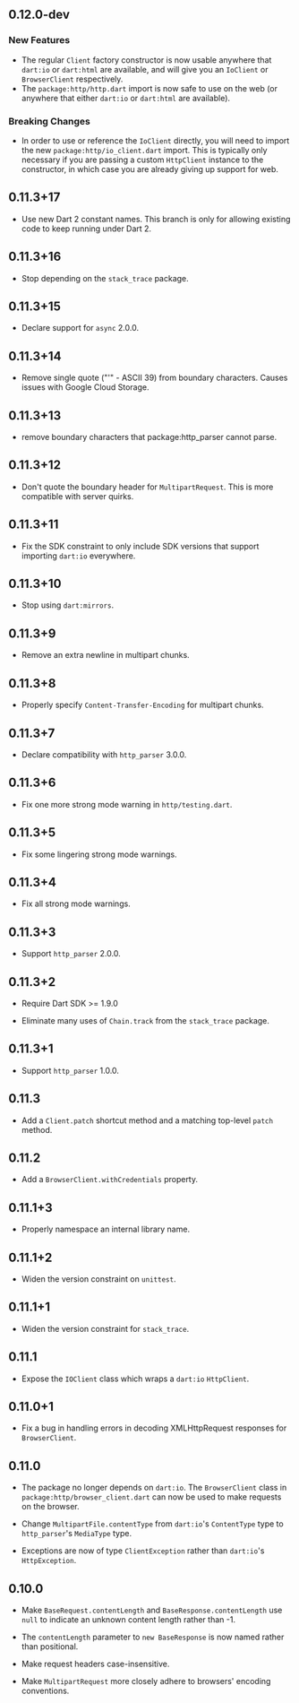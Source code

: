 ## 0.12.0-dev

### New Features

* The regular `Client` factory constructor is now usable anywhere that `dart:io`
  or `dart:html` are available, and will give you an `IoClient` or
  `BrowserClient` respectively.
* The `package:http/http.dart` import is now safe to use on the web (or
  anywhere that either `dart:io` or `dart:html` are available).

### Breaking Changes

* In order to use or reference the `IoClient` directly, you will need to import
  the new `package:http/io_client.dart` import. This is typically only necessary
  if you are passing a custom `HttpClient` instance to the constructor, in which
  case you are already giving up support for web.

## 0.11.3+17

* Use new Dart 2 constant names. This branch is only for allowing existing
  code to keep running under Dart 2.

## 0.11.3+16

* Stop depending on the `stack_trace` package.

## 0.11.3+15

* Declare support for `async` 2.0.0.

## 0.11.3+14

* Remove single quote ("'" - ASCII 39) from boundary characters.
  Causes issues with Google Cloud Storage.

## 0.11.3+13

* remove boundary characters that package:http_parser cannot parse.

## 0.11.3+12

* Don't quote the boundary header for `MultipartRequest`. This is more
  compatible with server quirks.

## 0.11.3+11

* Fix the SDK constraint to only include SDK versions that support importing
  `dart:io` everywhere.

## 0.11.3+10

* Stop using `dart:mirrors`.

## 0.11.3+9

* Remove an extra newline in multipart chunks.

## 0.11.3+8

* Properly specify `Content-Transfer-Encoding` for multipart chunks.

## 0.11.3+7

* Declare compatibility with `http_parser` 3.0.0.

## 0.11.3+6

* Fix one more strong mode warning in `http/testing.dart`.

## 0.11.3+5

* Fix some lingering strong mode warnings.

## 0.11.3+4

* Fix all strong mode warnings.

## 0.11.3+3

* Support `http_parser` 2.0.0.

## 0.11.3+2

* Require Dart SDK >= 1.9.0

* Eliminate many uses of `Chain.track` from the `stack_trace` package.

## 0.11.3+1

* Support `http_parser` 1.0.0.

## 0.11.3

* Add a `Client.patch` shortcut method and a matching top-level `patch` method.

## 0.11.2

* Add a `BrowserClient.withCredentials` property.

## 0.11.1+3

* Properly namespace an internal library name.

## 0.11.1+2

* Widen the version constraint on `unittest`.

## 0.11.1+1

* Widen the version constraint for `stack_trace`.

## 0.11.1

* Expose the `IOClient` class which wraps a `dart:io` `HttpClient`.

## 0.11.0+1

* Fix a bug in handling errors in decoding XMLHttpRequest responses for
  `BrowserClient`.

## 0.11.0

* The package no longer depends on `dart:io`. The `BrowserClient` class in
  `package:http/browser_client.dart` can now be used to make requests on the
  browser.

* Change `MultipartFile.contentType` from `dart:io`'s `ContentType` type to
  `http_parser`'s `MediaType` type.

* Exceptions are now of type `ClientException` rather than `dart:io`'s
  `HttpException`.

## 0.10.0

* Make `BaseRequest.contentLength` and `BaseResponse.contentLength` use `null`
  to indicate an unknown content length rather than -1.

* The `contentLength` parameter to `new BaseResponse` is now named rather than
  positional.

* Make request headers case-insensitive.

* Make `MultipartRequest` more closely adhere to browsers' encoding conventions.
